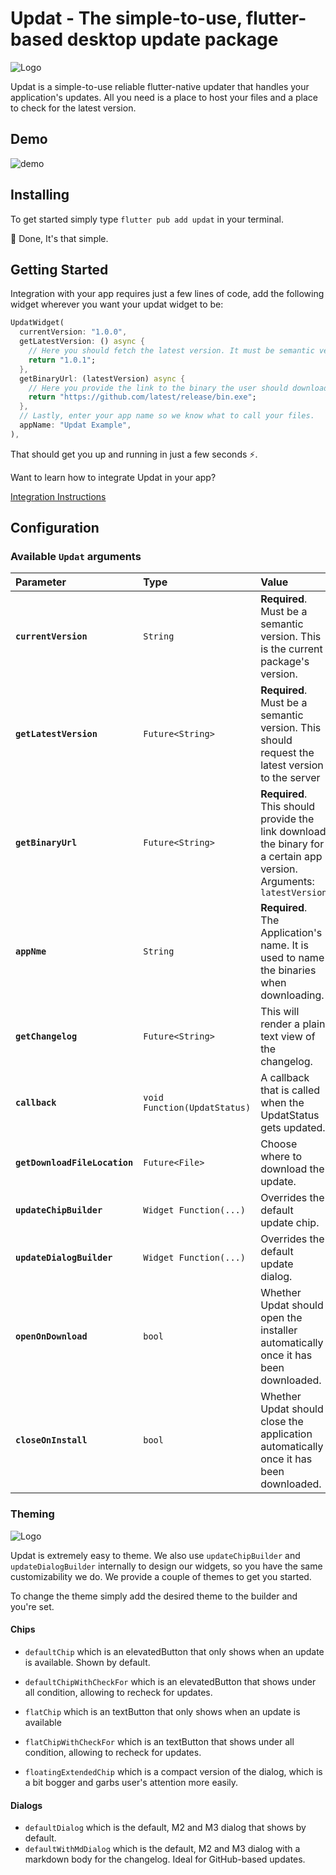 # Updat - The simple-to-use, flutter-based desktop update package

![Logo](https://github.com/aguilaair/updat/blob/main/promo/banner.svg)

Updat is a simple-to-use reliable flutter-native updater that handles your application's updates. All you need is a place to host your files and a place to check for the latest version.

## Demo

![demo](https://github.com/aguilaair/updat/blob/main/promo/demo.gif)

## Installing

To get started simply type `flutter pub add updat` in your terminal.

🎉 Done, It's that simple.

## Getting Started

Integration with your app requires just a few lines of code, add the following widget wherever you want your updat widget to be:

```dart
UpdatWidget(
  currentVersion: "1.0.0",
  getLatestVersion: () async {
    // Here you should fetch the latest version. It must be semantic versioning for update detection to work properly.
    return "1.0.1";
  },
  getBinaryUrl: (latestVersion) async {
    // Here you provide the link to the binary the user should download. Make sure it is the correct one for the platform!
    return "https://github.com/latest/release/bin.exe";
  },
  // Lastly, enter your app name so we know what to call your files.
  appName: "Updat Example",
),
```

That should get you up and running in just a few seconds ⚡️.

Want to learn how to integrate Updat in your app?

[Integration Instructions](https://github.com/aguilaair/updat/wiki/How-to-integrate-Updat)

## Configuration

### Available `Updat` arguments

| Parameter           | Type      | Value                                                                                                                                    | Default   |
| :------------------ | :-------- | :--------------------------------------------------------------------------------------------------------------------------------------- | :-------- |
| **`currentVersion`**         | `String`   | **Required**. Must be a semantic version. This is the current package's version.                                                                 | N/A       |
| **`getLatestVersion`**    | `Future<String>`  | **Required**. Must be a semantic version. This should request the latest version to the server                                  | N/A |
| **`getBinaryUrl`** | `Future<String>` | **Required**. This should provide the link download the binary for a certain app version. Arguments: `latestVersion` | N/A       |
| **`appNme`** | `String` | **Required**. The Application's name. It is used to name the binaries when downloading. | N/A       |
| **`getChangelog`** | `Future<String>` | This will render a plain text view of the changelog. | N/A       |
| **`callback`** | `void Function(UpdatStatus)` | A callback that is called when the UpdatStatus gets updated. | N/A       |
| **`getDownloadFileLocation`** | `Future<File>` | Choose where to download the update. | N/A       |
| **`updateChipBuilder`** | `Widget Function(...)` | Overrides the default update chip. | N/A       |
| **`updateDialogBuilder`** | `Widget Function(...)` | Overrides the default update dialog. | N/A       |
| **`openOnDownload`** | `bool` | Whether Updat should open the installer automatically once it has been downloaded. | `true`      |
| **`closeOnInstall`** | `bool` | Whether Updat should close the application automatically once it has been downloaded. | `false`      |

### Theming

![Logo](https://github.com/aguilaair/updat/blob/main/promo/banner-2.svg)

Updat is extremely easy to theme. We also use `updateChipBuilder` and `updateDialogBuilder` internally to design our widgets, so you have the same customizability we do. We provide a couple of themes to get you started.

To change the theme simply add the desired theme to the builder and you're set.

#### Chips

- `defaultChip` which is an elevatedButton that only shows when an update is available. Shown by default.
- `defaultChipWithCheckFor` which is an elevatedButton that shows under all condition, allowing to recheck for updates.

- `flatChip` which is an textButton that only shows when an update is available
- `flatChipWithCheckFor` which is an textButton that shows under all condition, allowing to recheck for updates.

- `floatingExtendedChip` which is a compact version of the dialog, which is a bit bogger and garbs user's attention more easily.

#### Dialogs

- `defaultDialog` which is the default, M2 and M3 dialog that shows by default.
- `defaultWithMdDialog` which is the default, M2 and M3 dialog with a markdown body for the changelog. Ideal for GitHub-based updates.
